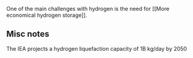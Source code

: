 One of the main challenges with hydrogen is the need for [[More economical hydrogen storage]].

## Misc notes

The IEA projects a hydrogen liquefaction capacity of 1B kg/day by 2050
